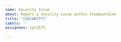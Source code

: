 ```yaml
---
name: Security Issue
about: Report a security issue within SlowGuardian
title: "[SECURITY]"
labels: ''
assignees: zgr2575

---
```



